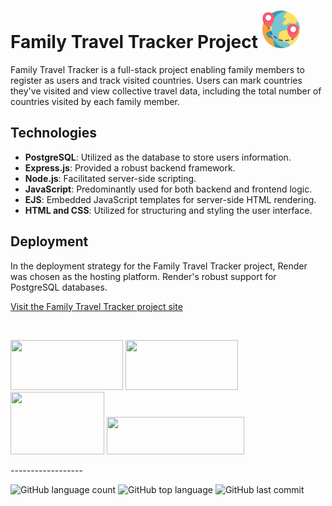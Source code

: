 # Family Travel Tracker Project  [<img src="/public/images/world.png" width="60" height="60" />](https://<add>.onrender.com/)

Family Travel Tracker is a full-stack project enabling family members to register as users and track visited countries. Users can mark countries they've visited and view collective travel data, including the total number of countries visited by each family member. 

## Technologies

- **PostgreSQL**: Utilized as the database to store users information.
- **Express.js**: Provided a robust backend framework.
- **Node.js**: Facilitated server-side scripting.
- **JavaScript**: Predominantly used for both backend and frontend logic.
- **EJS**: Embedded JavaScript templates for server-side HTML rendering.
- **HTML and CSS**: Utilized for structuring and styling the user interface.

## Deployment 

In the deployment strategy for the Family Travel Tracker project, Render was chosen as the hosting platform. Render's robust support for PostgreSQL databases.

[Visit the Family Travel Tracker project site](https://<add>.onrender.com/)

<br>

<p float="left">
<img src="https://miro.medium.com/v2/resize:fit:828/format:webp/1*UW_9OOQYuPWHvt4QuXOLlA.png" width="180" height="80">
<img src="https://miro.medium.com/v2/resize:fit:828/format:webp/1*i2fRBk3GsYLeUk_Rh7AzHw.png" width="180" height="80">
<img src="https://www.freepnglogos.com/uploads/javascript/logo-html-5-css-javascript-source-code-for-the-taking-23.png" width="150" height="100">
<img src="https://dka575ofm4ao0.cloudfront.net/pages-transactional_logos/retina/89884/render-status-4b015255-e0cc-422c-943d-4f60b5f03094.png" width="220" height="60">
</p>
------------------

![GitHub language count](https://img.shields.io/github/languages/count/Llevi94/Family_Travel_Tracker)
![GitHub top language](https://img.shields.io/github/languages/top/Llevi94/Family_Travel_Tracker?color=yellow)
![GitHub last commit](https://img.shields.io/github/last-commit/Llevi94/Family_Travel_Tracker?color=red&style=plastic)